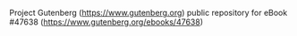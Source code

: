 Project Gutenberg (https://www.gutenberg.org) public repository for eBook #47638 (https://www.gutenberg.org/ebooks/47638)

